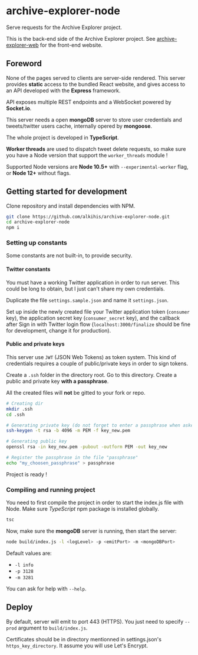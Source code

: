 # archive-explorer-node

Serve requests for the Archive Explorer project.

This is the back-end side of the Archive Explorer project. See [archive-explorer-web](https://github.com/alkihis/archive-explorer-web) for the front-end website.

## Foreword

None of the pages served to clients are server-side rendered. This server provides **static** access to the bundled React website, and gives access to an API developed with the **Express** framework.

API exposes multiple REST endpoints and a WebSocket powered by  **Socket.io**.

This server needs a open **mongoDB** server to store user credentials and tweets/twitter users cache, internally opered by **mongoose**.

The whole project is developed in **TypeScript**.

**Worker threads** are used to dispatch tweet delete requests, so make sure you have a Node version that support the `worker_threads` module !

Supported Node versions are **Node 10.5+** with `--experimental-worker` flag, or **Node 12+** without flags.

## Getting started for development

Clone repository and install dependencies with NPM.

```bash
git clone https://github.com/alkihis/archive-explorer-node.git
cd archive-explorer-node
npm i
```

### Setting up constants

Some constants are not built-in, to provide security.

#### Twitter constants

You must have a working Twitter application in order to run server. This could be long to obtain, but I just can't share my own credentials.

Duplicate the file `settings.sample.json` and name it `settings.json`.

Set up inside the newly created file your Twitter application token (`consumer` key), the application secret key (`consumer_secret` key), and the callback after Sign in with Twitter login flow (`localhost:3000/finalize` should be fine for development, change it for production).

#### Public and private keys

This server use `JWT` (JSON Web Tokens) as token system. This kind of credentials requires a couple of public/private keys in order to sign tokens.

Create a `.ssh` folder in the directory root.
Go to this directory.
Create a public and private key **with a passphrase**.

All the created files will **not** be gitted to your fork or repo.
```bash
# Creating dir
mkdir .ssh
cd .ssh

# Generating private key (do not forget to enter a passphrase when asked)
ssh-keygen -t rsa -b 4096 -m PEM -f key_new.pem

# Generating public key
openssl rsa -in key_new.pem -pubout -outform PEM -out key_new

# Register the passphrase in the file "passphrase"
echo "my_choosen_passphrase" > passphrase
```

Project is ready !

### Compiling and running project

You need to first compile the project in order to start the index.js file with Node. Make sure *TypeScript* npm package is installed globally.

```bash
tsc
```

Now, make sure the **mongoDB** server is running, then start the server:

```bash
node build/index.js -l <logLevel> -p <emitPort> -m <mongoDBPort>
```

Default values are:
- `-l info`
- `-p 3128`
- `-m 3281`

You can ask for help with `--help`.

## Deploy

By default, server will emit to port 443 (HTTPS).
You just need to specify `--prod` argument to `build/index.js`.

Certificates should be in directory mentionned in settings.json's `https_key_directory`. It assume you will use Let's Encrypt.
